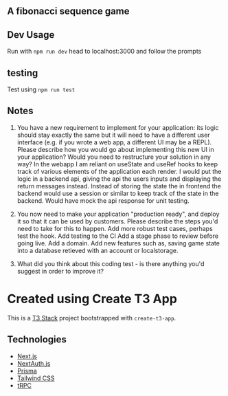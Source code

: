 ## A fibonacci sequence game

## Dev Usage
Run with `npm run dev`
head to localhost:3000 and follow the prompts

## testing

Test using `npm run test`

## Notes
1. You have a new requirement to implement for your application: its logic should stay exactly the same but it will need to have a different user interface (e.g. if you wrote a web app, a different UI may be a REPL).
Please describe how you would go about implementing this new UI in your application?
Would you need to restructure your solution in any way?
In the webapp I am reliant on useState and useRef hooks to keep track of various elements of the application each render.
I would put the logic in a backend api, giving the api the users inputs and displaying the return messages instead. Instead of storing the state the in frontend the backend would use a session or similar to keep track of the state in the backend. Would have mock the api response for unit testing.


2. You now need to make your application "production ready", and deploy it so that it can be used by customers.
Please describe the steps you'd need to take for this to happen.
Add more robust test cases, perhaps test the hook.
Add testing to the CI
Add a stage phase to review before going live.
Add a domain.
Add new features such as, saving game state into a database retieved with an account or localstorage.


3. What did you think about this coding test - is there anything you'd suggest in order to improve it?

# Created using Create T3 App

This is a [T3 Stack](https://create.t3.gg/) project bootstrapped with `create-t3-app`.

## Technologies
- [Next.js](https://nextjs.org)
- [NextAuth.js](https://next-auth.js.org)
- [Prisma](https://prisma.io)
- [Tailwind CSS](https://tailwindcss.com)
- [tRPC](https://trpc.io)



